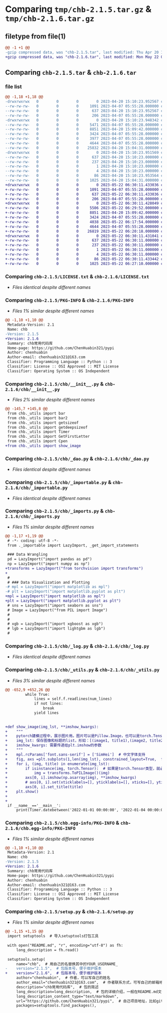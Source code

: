 # Comparing `tmp/chb-2.1.5.tar.gz` & `tmp/chb-2.1.6.tar.gz`

## filetype from file(1)

```diff
@@ -1 +1 @@
-gzip compressed data, was "chb-2.1.5.tar", last modified: Thu Apr 20 15:10:23 2023, max compression
+gzip compressed data, was "chb-2.1.6.tar", last modified: Mon May 22 06:30:11 2023, max compression
```

## Comparing `chb-2.1.5.tar` & `chb-2.1.6.tar`

### file list

```diff
@@ -1,18 +1,18 @@
-drwxrwxrwx   0        0        0        0 2023-04-20 15:10:23.952567 chb-2.1.5/
--rw-rw-rw-   0        0        0     1091 2023-04-07 05:55:28.000000 chb-2.1.5/LICENSE.txt
--rw-rw-rw-   0        0        0      637 2023-04-20 15:10:23.952567 chb-2.1.5/PKG-INFO
--rw-rw-rw-   0        0        0      206 2023-04-07 05:55:28.000000 chb-2.1.5/README.md
-drwxrwxrwx   0        0        0        0 2023-04-20 15:10:23.948342 chb-2.1.5/chb/
--rw-rw-rw-   0        0        0     5471 2023-04-07 05:55:28.000000 chb-2.1.5/chb/__init__.py
--rw-rw-rw-   0        0        0     8851 2023-04-20 15:09:42.000000 chb-2.1.5/chb/_dao.py
--rw-rw-rw-   0        0        0     3424 2023-04-07 05:55:28.000000 chb-2.1.5/chb/_importable.py
--rw-rw-rw-   0        0        0     3977 2023-04-07 05:55:28.000000 chb-2.1.5/chb/_imports.py
--rw-rw-rw-   0        0        0     4644 2023-04-07 05:55:28.000000 chb-2.1.5/chb/_log.py
--rw-rw-rw-   0        0        0    25832 2023-04-20 15:04:31.000000 chb-2.1.5/chb/_utils.py
-drwxrwxrwx   0        0        0        0 2023-04-20 15:10:23.951569 chb-2.1.5/chb.egg-info/
--rw-rw-rw-   0        0        0      637 2023-04-20 15:10:23.000000 chb-2.1.5/chb.egg-info/PKG-INFO
--rw-rw-rw-   0        0        0      237 2023-04-20 15:10:23.000000 chb-2.1.5/chb.egg-info/SOURCES.txt
--rw-rw-rw-   0        0        0        1 2023-04-20 15:10:23.000000 chb-2.1.5/chb.egg-info/dependency_links.txt
--rw-rw-rw-   0        0        0        4 2023-04-20 15:10:23.000000 chb-2.1.5/chb.egg-info/top_level.txt
--rw-rw-rw-   0        0        0       86 2023-04-20 15:10:23.953564 chb-2.1.5/setup.cfg
--rw-rw-rw-   0        0        0     1025 2023-04-20 15:04:31.000000 chb-2.1.5/setup.py
+drwxrwxrwx   0        0        0        0 2023-05-22 06:30:11.433036 chb-2.1.6/
+-rw-rw-rw-   0        0        0     1091 2023-04-07 05:55:28.000000 chb-2.1.6/LICENSE.txt
+-rw-rw-rw-   0        0        0      637 2023-05-22 06:30:11.433036 chb-2.1.6/PKG-INFO
+-rw-rw-rw-   0        0        0      206 2023-04-07 05:55:28.000000 chb-2.1.6/README.md
+drwxrwxrwx   0        0        0        0 2023-05-22 06:30:11.428049 chb-2.1.6/chb/
+-rw-rw-rw-   0        0        0     5506 2023-05-22 06:29:52.000000 chb-2.1.6/chb/__init__.py
+-rw-rw-rw-   0        0        0     8851 2023-04-20 15:09:42.000000 chb-2.1.6/chb/_dao.py
+-rw-rw-rw-   0        0        0     3424 2023-04-07 05:55:28.000000 chb-2.1.6/chb/_importable.py
+-rw-rw-rw-   0        0        0     4038 2023-05-22 06:17:54.000000 chb-2.1.6/chb/_imports.py
+-rw-rw-rw-   0        0        0     4644 2023-04-07 05:55:28.000000 chb-2.1.6/chb/_log.py
+-rw-rw-rw-   0        0        0    26819 2023-05-22 06:20:18.000000 chb-2.1.6/chb/_utils.py
+drwxrwxrwx   0        0        0        0 2023-05-22 06:30:11.431041 chb-2.1.6/chb.egg-info/
+-rw-rw-rw-   0        0        0      637 2023-05-22 06:30:11.000000 chb-2.1.6/chb.egg-info/PKG-INFO
+-rw-rw-rw-   0        0        0      237 2023-05-22 06:30:11.000000 chb-2.1.6/chb.egg-info/SOURCES.txt
+-rw-rw-rw-   0        0        0        1 2023-05-22 06:30:11.000000 chb-2.1.6/chb.egg-info/dependency_links.txt
+-rw-rw-rw-   0        0        0        4 2023-05-22 06:30:11.000000 chb-2.1.6/chb.egg-info/top_level.txt
+-rw-rw-rw-   0        0        0       86 2023-05-22 06:30:11.433442 chb-2.1.6/setup.cfg
+-rw-rw-rw-   0        0        0     1025 2023-05-22 06:27:10.000000 chb-2.1.6/setup.py
```

### Comparing `chb-2.1.5/LICENSE.txt` & `chb-2.1.6/LICENSE.txt`

 * *Files identical despite different names*

### Comparing `chb-2.1.5/PKG-INFO` & `chb-2.1.6/PKG-INFO`

 * *Files 1% similar despite different names*

```diff
@@ -1,10 +1,10 @@
 Metadata-Version: 2.1
 Name: chb
-Version: 2.1.5
+Version: 2.1.6
 Summary: chb常用代码库
 Home-page: https://github.com/ChenHuabin321/pypi
 Author: chenhuabin
 Author-email: chenhuabin321@163.com
 Classifier: Programming Language :: Python :: 3
 Classifier: License :: OSI Approved :: MIT License
 Classifier: Operating System :: OS Independent
```

### Comparing `chb-2.1.5/chb/__init__.py` & `chb-2.1.6/chb/__init__.py`

 * *Files 2% similar despite different names*

```diff
@@ -145,7 +145,8 @@
 from chb._utils import bar
 from chb._utils import bar2
 from chb._utils import getsizeof
 from chb._utils import getdeepsizeof
 from chb._utils import Timer
 from chb._utils import GetFirstLetter
 from chb._utils import Cpen
+from chb._utils import show_image
```

### Comparing `chb-2.1.5/chb/_dao.py` & `chb-2.1.6/chb/_dao.py`

 * *Files identical despite different names*

### Comparing `chb-2.1.5/chb/_importable.py` & `chb-2.1.6/chb/_importable.py`

 * *Files identical despite different names*

### Comparing `chb-2.1.5/chb/_imports.py` & `chb-2.1.6/chb/_imports.py`

 * *Files 1% similar despite different names*

```diff
@@ -1,17 +1,19 @@
 # -*- coding: utf-8 -*-
 from ._importable import LazyImport, _get_import_statements
 
 ### Data Wrangling
 pd = LazyImport("import pandas as pd")
 np = LazyImport("import numpy as np")
+transforms = LazyImport("from torchvision import transforms")
+
 #
 # ### Data Visualization and Plotting
-# mpl = LazyImport("import matplotlib as mpl")
-# plt = LazyImport("import matplotlib.pyplot as plt")
+mpl = LazyImport("import matplotlib as mpl")
+plt = LazyImport("import matplotlib.pyplot as plt")
 # sns = LazyImport("import seaborn as sns")
 # Image = LazyImport("from PIL import Image")
 #
 #
 # xgb = LazyImport("import xgboost as xgb")
 # lgb = LazyImport("import lightgbm as lgb")
 #
```

### Comparing `chb-2.1.5/chb/_log.py` & `chb-2.1.6/chb/_log.py`

 * *Files identical despite different names*

### Comparing `chb-2.1.5/chb/_utils.py` & `chb-2.1.6/chb/_utils.py`

 * *Files 3% similar despite different names*

```diff
@@ -652,9 +652,26 @@
         while True:
             lines = self.f.readlines(num_lines)
             if not lines:
                 break
             yield lines
 
 
+def show_image(img_lst, **imshow_kwargs):
+    """
+    pytorch建模过程中，展示图片用。图片可以是Pillow.Image，也可以是torch.Tensor。
+    img_lst: 保存图像和标题的list，形如：[(image1, title1),(image2, title2)]。image可以使Pillow.Image对象，也可以是torch.Tensor。
+    imshow_kwargs: 需要传递给plt.imshow的参数
+    """
+    mpl.rcParams['font.sans-serif'] = ['SimHei']  # 中文字体支持
+    fig, axs =plt.subplots(1,len(img_lst), constrained_layout=True,  figsize=(2*len(img_lst),2), squeeze=False)
+    for i, (img, title) in enumerate(img_lst):
+        if isinstance(img, torch.Tensor):  # 如果是torch.Tensor类型，就必须转换成Pillow.Image类型，才能进行展示
+            img = transforms.ToPILImage()(img)
+        axs[0, i].imshow(np.asarray(img), **imshow_kwargs)
+        # axs[0, i].set(xticklabels=[], yticklabels=[], xticks=[], yticks=[])
+        axs[0, i].set_title(title)
+    plt.show()
+
+
 if __name__=='__main__':
     print(Timer.datebetween('2022-01-01 00:00:00', '2022-01-04 00:00:00'))
```

### Comparing `chb-2.1.5/chb.egg-info/PKG-INFO` & `chb-2.1.6/chb.egg-info/PKG-INFO`

 * *Files 1% similar despite different names*

```diff
@@ -1,10 +1,10 @@
 Metadata-Version: 2.1
 Name: chb
-Version: 2.1.5
+Version: 2.1.6
 Summary: chb常用代码库
 Home-page: https://github.com/ChenHuabin321/pypi
 Author: chenhuabin
 Author-email: chenhuabin321@163.com
 Classifier: Programming Language :: Python :: 3
 Classifier: License :: OSI Approved :: MIT License
 Classifier: Operating System :: OS Independent
```

### Comparing `chb-2.1.5/setup.py` & `chb-2.1.6/setup.py`

 * *Files 1% similar despite different names*

```diff
@@ -1,15 +1,15 @@
 import setuptools  # 导入setuptools打包工具
 
 with open("README.md", "r", encoding="utf-8") as fh:
     long_description = fh.read()
 
 setuptools.setup(
     name="chb",  # 用自己的名替换其中的YOUR_USERNAME_
-    version="2.1.5",  # 包版本号，便于维护版本
+    version="2.1.6",  # 包版本号，便于维护版本
     author="chenhuabin",  # 作者，可以写自己的姓名
     author_email="chenhuabin321@163.com",  # 作者联系方式，可写自己的邮箱地址
     description="chb常用代码库",  # 包的简述
     long_description=long_description,  # 包的详细介绍，一般在README.md文件内
     long_description_content_type="text/markdown",
     url="https://github.com/ChenHuabin321/pypi",  # 自己项目地址，比如github的项目地址
     packages=setuptools.find_packages(),
```

